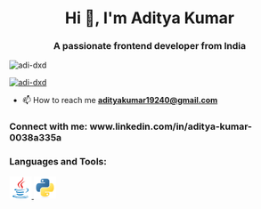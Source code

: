 <h1 align="center">Hi 👋, I'm Aditya Kumar</h1>
<h3 align="center">A passionate frontend developer from India</h3>

<p align="left"> <img src="https://komarev.com/ghpvc/?username=adi-dxd&label=Profile%20views&color=0e75b6&style=flat" alt="adi-dxd" /> </p>

<p align="left"> <a href="https://github.com/ryo-ma/github-profile-trophy"><img src="https://github-profile-trophy.vercel.app/?username=adi-dxd" alt="adi-dxd" /></a> </p>

- 📫 How to reach me **adityakumar19240@gmail.com**

<h3 align="left">Connect with me: www.linkedin.com/in/aditya-kumar-0038a335a
</h3>
<p align="left">
</p>

<h3 align="left">Languages and Tools:</h3>
<p align="left"> <a href="https://www.java.com" target="_blank" rel="noreferrer"> <img src="https://raw.githubusercontent.com/devicons/devicon/master/icons/java/java-original.svg" alt="java" width="40" height="40"/> </a> <a href="https://www.python.org" target="_blank" rel="noreferrer"> <img src="https://raw.githubusercontent.com/devicons/devicon/master/icons/python/python-original.svg" alt="python" width="40" height="40"/> </a> </p>
